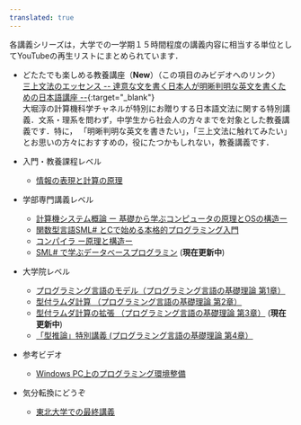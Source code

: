 ```yaml
---
translated: true
---
```

各講義シリーズは，大学での一学期１５時間程度の講義内容に相当する単位としてYouTubeの再生リストにまとめられています．
* どたたでも楽しめる教養講座（**New**）（この項目のみビデオへのリンク）<br>
  [三上文法のエッセンス -- 達意な文を書く日本人が明晰判明な英文を書くための日本語講座 --](https://youtu.be/ZRG_Wmknp0M){:target="_blank"} <br>
   大堀淳の計算機科学チャネルが特別にお贈りする日本語文法に関する特別講義．文系・理系を問わず，中学生から社会人の方々までを対象とした教養講義です．特に，
   「明晰判明な英文を書きたい」，「三上文法に触れてみたい」とお思いの方々におすすめの，役にたつかもしれない，教養講義です．

* 入門・教養課程レベル
  * [情報の表現と計算の原理](./hyougen/)
* 学部専門講義レベル
  * [計算機システム概論 ー 基礎から学ぶコンピュータの原理とOSの構造ー](./gairon/)
  * [関数型言語SML# とCで始める本格的プログラミング入門](./smlsharpAndC/)
  * [コンパイラ ー原理と構造ー](./compilerVideo/)
  * [SML# で学ぶデータベースプログラミン](./DBProgramming/) (**現在更新中**)
* 大学院レベル
  * [プログラミング言語のモデル（プログラミング言語の基礎理論 第1章）](./progModel/)
  * [型付ラムダ計算 （プログラミング言語の基礎理論 第2章）](./typedLambda/) 
  * [型付ラムダ計算の拡張 （プログラミング言語の基礎理論 第3章）](./appliedLambda/) (**現在更新中**)
  * [「型推論」特別講義 (プログラミング言語の基礎理論 第4章）](./typeInf/)
* 参考ビデオ
  * [Windows PC上のプログラミング環境整備](./progEnv/)
* 気分転換にどうぞ
  * [東北大学での最終講義](./saisyuKougi/)

